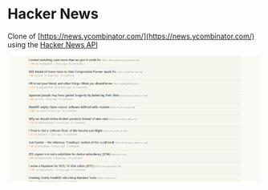 # Hacker News

Clone of [https://news.ycombinator.com/](https://news.ycombinator.com/) using the [Hacker News API](https://github.com/HackerNews/API)

![Hacker News](https://raw.githubusercontent.com/seaneoo/hacker-news/main/screenshots/Screenshot_2021-01-17%20Hacker%20News_1.png)
